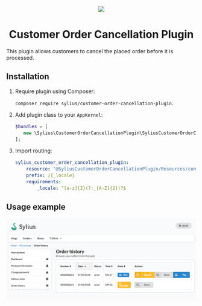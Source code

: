 <p align="center">
    <a href="https://sylius.com" target="_blank">
        <img src="https://demo.sylius.com/assets/shop/img/logo.png" />
    </a>
</p>
<h1 align="center">Customer Order Cancellation Plugin</h1>

This plugin allows customers to cancel the placed order before it is processed.

## Installation

1. Require plugin using Composer:
 
    `composer require sylius/customer-order-cancellation-plugin`.

2. Add plugin class to your `AppKernel`:

    ```php
    $bundles = [
       new \Sylius\CustomerOrderCancellationPlugin\SyliusCustomerOrderCancellationPlugin(),
    ];
    ```

3. Import routing:

    ```yaml
    sylius_customer_order_cancellation_plugin:
        resource: "@SyliusCustomerOrderCancellationPlugin/Resources/config/routing.yml"
        prefix: /{_locale}
        requirements:
            _locale: ^[a-z]{2}(?:_[A-Z]{2})?$
    ```

## Usage example

![Usage example](docs/screenshot.png)

